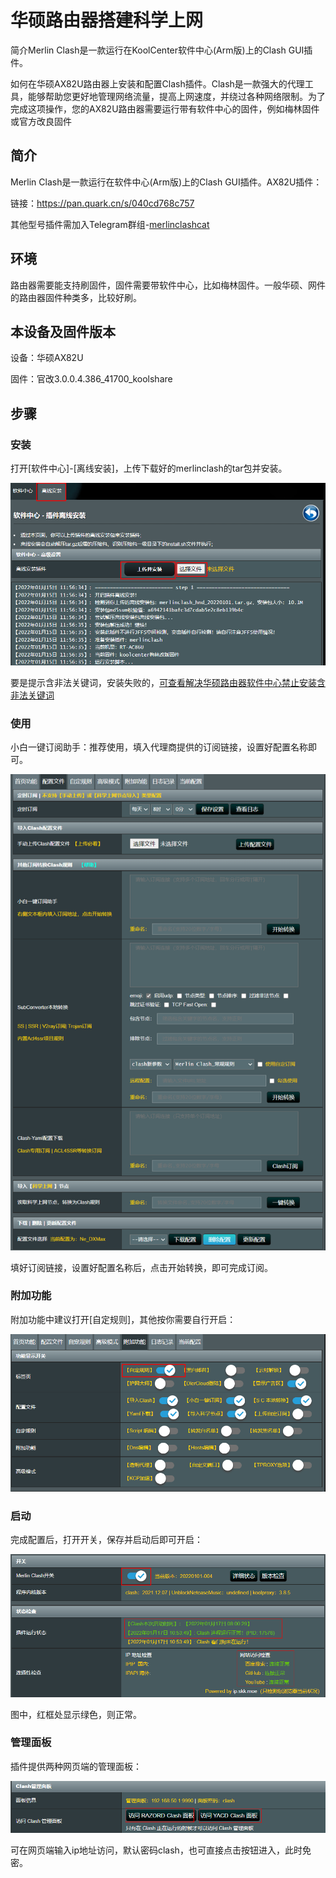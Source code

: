 # 华硕路由器搭建科学上网

简介Merlin Clash是一款运行在KoolCenter软件中心(Arm版)上的Clash GUI插件。

如何在华硕AX82U路由器上安装和配置Clash插件。Clash是一款强大的代理工具，能够帮助您更好地管理网络流量，提高上网速度，并绕过各种网络限制。为了完成这项操作，您的AX82U路由器需要运行带有软件中心的固件，例如梅林固件或官方改良固件



## 简介

Merlin Clash是一款运行在软件中心(Arm版)上的Clash GUI插件。AX82U插件：

链接：https://pan.quark.cn/s/040cd768c757

其他型号插件需加入Telegram群组-[merlinclashcat](https://t.me/merlinclashcat)



## 环境

路由器需要能支持刷固件，固件需要带软件中心，比如梅林固件。一般华硕、网件的路由器固件种类多，比较好刷。



## 本设备及固件版本

设备：华硕AX82U

固件：官改3.0.0.4.386_41700_koolshare




## 步骤

### 安装

打开[软件中心]-[离线安装]，上传下载好的merlinclash的tar包并安装。

![img](image/image-20220117103235782.png)

要是提示含非法关键词，安装失败的，[可查看解决华硕路由器软件中心禁止安装含非法关键词](https://zsyyblog.com/55034afc.html)



### 使用

小白一键订阅助手：推荐使用，填入代理商提供的订阅链接，设置好配置名称即可。

![img](image/image-20220117104109292.png)



填好订阅链接，设置好配置名称后，点击开始转换，即可完成订阅。



### 附加功能

附加功能中建议打开[自定规则]，其他按你需要自行开启：

![img](image/image-20220117105252711.png)



### 启动

完成配置后，打开开关，保存并启动后即可开启：

![img](image/image-20220117105444296.png)

图中，红框处显示绿色，则正常。



### 管理面板

插件提供两种网页端的管理面板：

![img](image/image-20220117105626420.png)

可在网页端输入ip地址访问，默认密码clash，也可直接点击按钮进入，此时免密。
